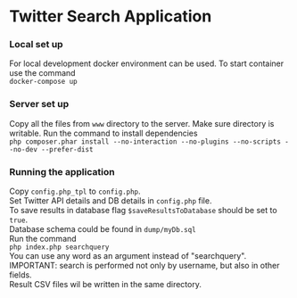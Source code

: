 # Twitter Search Application

### Local set up

For local development docker environment can be used.
To start container use the command  
`docker-compose up`

### Server set up
Copy all the files from `www` directory to the server. Make sure directory is writable.
Run the command to install dependencies  
`php composer.phar install --no-interaction --no-plugins --no-scripts --no-dev --prefer-dist`
### Running the application
Copy `config.php_tpl` to `config.php`.   
Set Twitter API details and DB details in `config.php` file.  
To save results in database flag `$saveResultsToDatabase` should be set to `true`.  
Database schema could be found in `dump/myDb.sql`  
Run the command  
`php index.php searchquery`  
You can use any word as an argument instead of "searchquery". 
IMPORTANT: search is performed not only by username, but also in other fields.  
Result CSV files wil be written in the same directory.
